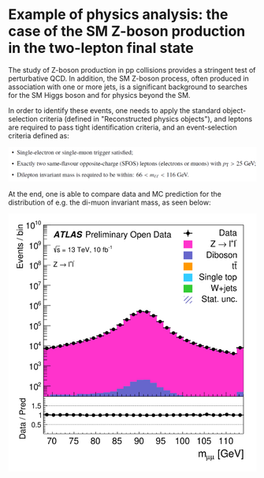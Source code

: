 # Example of physics analysis: the case of the SM Z-boson production in the two-lepton final state

The study of Z-boson production in pp collisions provides a stringent test of perturbative QCD. In addition, the SM Z-boson process, often produced in association with one or more jets, is a significant background to searches for the SM Higgs boson and for physics beyond the SM.

In order to identify these events, one needs to apply the standard object-selection criteria (defined in "Reconstructed physics objects"), and leptons are required to pass tight identification criteria, and an event-selection criteria defined as:

![path](pictures/DL1.png)

At the end, one is able to compare data and MC prediction for the distribution of e.g. the di-muon invariant mass, as seen below:

![path](pictures/fig_04h.png)
